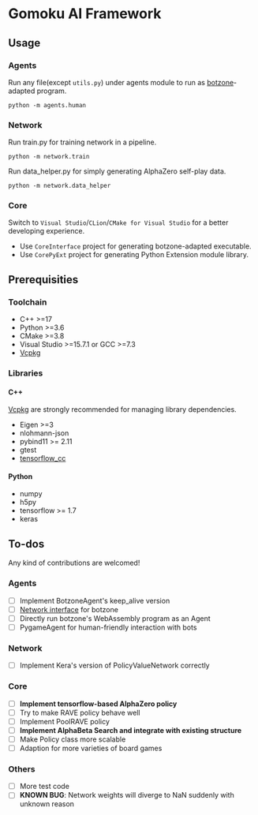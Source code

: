 # Gomoku AI Framework

## Usage

### Agents

Run any file(except `utils.py`) under agents module to run as [botzone](https://botzone.org.cn/)-adapted program.

```
python -m agents.human
```

### Network

Run train.py for training network in a pipeline.
```
python -m network.train
```

Run data_helper.py for simply generating AlphaZero self-play data.
```
python -m network.data_helper
```

### Core

Switch to `Visual Studio`/`CLion`/`CMake for Visual Studio` for a better developing experience.

* Use `CoreInterface` project for generating botzone-adapted executable.
* Use `CorePyExt` project for generating Python Extension module library.

## Prerequisities

### Toolchain

* C++ >=17
* Python >=3.6
* CMake >=3.8
* Visual Studio >=15.7.1 or GCC >=7.3
* [Vcpkg](https://github.com/Microsoft/vcpkg)

### Libraries

#### C++

[Vcpkg](https://github.com/Microsoft/vcpkg) are strongly recommended for managing library dependencies.

* Eigen >=3
* nlohmann-json
* pybind11 >= 2.11
* gtest
* [tensorflow_cc](https://github.com/FloopCZ/tensorflow_cc)

#### Python

* numpy
* h5py
* tensorflow >= 1.7
* keras

## To-dos

Any kind of contributions are welcomed!

### Agents
- [ ] Implement BotzoneAgent's keep_alive version
- [ ] [Network interface](https://wiki.botzone.org/index.php?title=%E6%9C%AC%E5%9C%B0AI) for botzone
- [ ] Directly run botzone's WebAssembly program as an Agent
- [ ] PygameAgent for human-friendly interaction with bots

### Network
- [ ] Implement Kera's version of PolicyValueNetwork correctly

### Core
- [ ] **Implement tensorflow-based AlphaZero policy**
- [ ] Try to make RAVE policy behave well
- [ ] Implement PoolRAVE policy
- [ ] **Implement AlphaBeta Search and integrate with existing structure**
- [ ] Make Policy class more scalable
- [ ] Adaption for more varieties of board games

### Others
- [ ] More test code
- [ ] **KNOWN BUG**: Network weights will diverge to NaN suddenly with unknown reason
